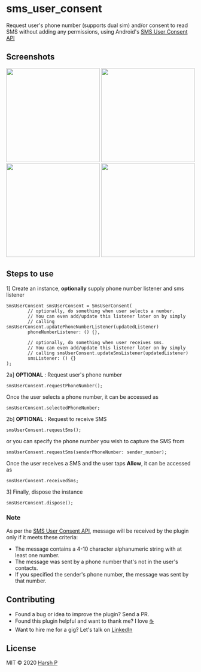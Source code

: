 # sms_user_consent

Request user's phone number (supports dual sim) and/or consent to read SMS without adding any permissions, using Android's [SMS User Consent API](https://developers.google.com/identity/sms-retriever/user-consent/overview)

## Screenshots

<p float="left">
  <img src="![screen1](https://github.com/mdyousufbhuiyan/sms_consent_for_otp_autofill/assets/26599846/b0893bd6-afce-4a50-be7b-7a744135ccf5)
" width="250" />
  <img src="https://raw.githubusercontent.com/pharshdev/sms_user_consent/master/ss1.png" width="250" />
  <img src="https://raw.githubusercontent.com/pharshdev/sms_user_consent/master/ss2.png" width="250" /> 
  <img src="https://raw.githubusercontent.com/pharshdev/sms_user_consent/master/ss3.png" width="250" />
</p>

## Steps to use

1] Create an instance, **optionally** supply phone number listener and sms listener
```
SmsUserConsent smsUserConsent = SmsUserConsent(
        // optionally, do something when user selects a number.
        // You can even add/update this listener later on by simply 
        // calling smsUserConsent.updatePhoneNumberListener(updatedListener)
        phoneNumberListener: () {},
        
        // optionally, do something when user receives sms.
        // You can even add/update this listener later on by simply 
        // calling smsUserConsent.updateSmsListener(updatedListener)
        smsListener: () {}
);
```

2a] **OPTIONAL** : Request user's phone number

```
smsUserConsent.requestPhoneNumber();
```
Once the user selects a phone number, it can be accessed as
```
smsUserConsent.selectedPhoneNumber;
```

2b] **OPTIONAL** : Request to receive SMS
```
smsUserConsent.requestSms(); 
```
or you can specify the phone number you wish to capture the SMS from
```
smsUserConsent.requestSms(senderPhoneNumber: sender_number);
```
Once the user receives a SMS and the user taps **Allow**, it can be accessed as
```
smsUserConsent.receivedSms;
```

3] Finally, dispose the instance
```
smsUserConsent.dispose();
```

### Note

As per the [SMS User Consent API](https://developers.google.com/identity/sms-retriever/user-consent/overview),  message will be received by the plugin only if it meets these criteria:

* The message contains a 4-10 character alphanumeric string with at least one number.
* The message was sent by a phone number that's not in the user's contacts.
* If you specified the sender's phone number, the message was sent by that number.

## Contributing

* Found a bug or idea to improve the plugin? Send a PR.
* Found this plugin helpful and want to thank me? I love [:coffee:](https://paypal.me/pharshdev)
* Want to hire me for a gig? Let's talk on [LinkedIn](https://linkedin.com/in/pharshdev)

## License

MIT © 2020 [Harsh P](https://github.com/pharshdev)
